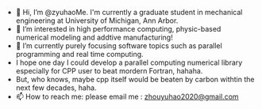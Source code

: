 - 👋 Hi, I’m @zyuhaoMe. I'm currently a graduate student in mechanical engineering at University of Michigan, Ann Arbor. 
- 👀 I’m interested in high performance computing, physic-based numerical modeling and addtive manufacturing! 
- 🌱 I’m currently purely focusing software topics such as parallel programming and real time computing. 
- I hope one day I could develop a parallel computing numerical library especially for CPP user to beat mordern Fortran, hahaha.
- But, who knows, maybe cpp itself would be beaten by carbon withtin the next few decades, haha.
- 📫 How to reach me: please email me : zhouyuhao2020@gmail.com

<!---
zyuhaoMe/zyuhaoMe is a ✨ special ✨ repository because its `README.md` (this file) appears on your GitHub profile.
You can click the Preview link to take a look at your changes.
--->

